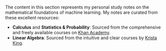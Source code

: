The content in this section represents my personal study notes on the mathematical foundations of machine learning. My notes are curated from these excellent resources:

* **Calculus** and **Statistics & Probability**: Sourced from the comprehensive and freely available courses on [Khan Academy](https://www.khanacademy.org/).
* **Linear Algebra**: Sourced from the intuitive and clear courses by [Krista King](https://www.udemy.com/course/linear-algebra-course/).
